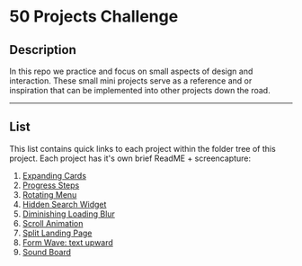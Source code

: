 # 50 Projects Challenge

## Description
In this repo we practice and focus on small aspects of design and interaction. These small mini projects serve as a reference and or inspiration that can be implemented into other projects down the road.

<hr>

## List
This list contains quick links to each project within the folder tree of this project.
Each project has it's own brief ReadME + screencapture:

1. [Expanding Cards](https://github.com/SiimonStark/50Projects50Days/tree/main/P01_Expanding%20Cards)
2. [Progress Steps](https://github.com/SiimonStark/50Projects50Days/tree/main/P02_Progress%20Steps)
3. [Rotating Menu](https://github.com/SiimonStark/50Projects50Days/tree/main/P03_Rotate%20Menu)
4. [Hidden Search Widget](https://github.com/SiimonStark/50Projects50Days/tree/main/P04_Hidden%20Widget)
5. [Diminishing Loading Blur](https://github.com/SiimonStark/50Projects50Days/tree/main/P05_Load%20Blur)
6. [Scroll Animation](https://github.com/SiimonStark/50Projects50Days/tree/main/P06_Scroll%20Animation)
7. [Split Landing Page](https://github.com/SiimonStark/50Projects50Days/tree/main/P07_Split%20Landing%20Page)
8. [Form Wave: text upward](https://github.com/SiimonStark/50Projects50Days/tree/main/P08_Form%20Wave)
9. [Sound Board](https://github.com/SiimonStark/50Projects50Days/tree/main/P09_Sound%20Board)